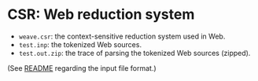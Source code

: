 # CSR: Web reduction system

- <code>weave.csr</code>: the context-sensitive reduction system used in Web.
- <code>test.inp</code>: the tokenized Web sources.
- <code>test.out.zip</code>: the trace of parsing the tokenized Web sources (zipped).

(See [README](https://github.com/slivnik/CSR/blob/main/src/README.md) regarding the input file format.)
